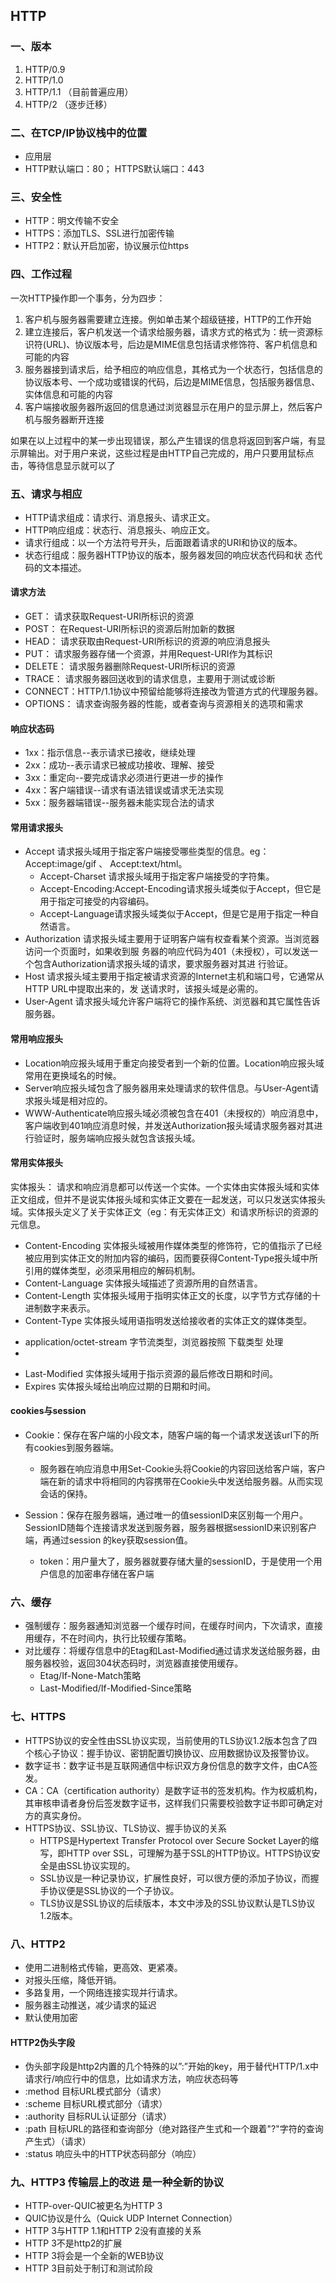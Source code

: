 ## HTTP

### 一、版本
1. HTTP/0.9
2. HTTP/1.0
3. HTTP/1.1  （目前普遍应用）
4. HTTP/2 （逐步迁移）

### 二、在TCP/IP协议栈中的位置
* 应用层
* HTTP默认端口：80； HTTPS默认端口：443

### 三、安全性
* HTTP：明文传输不安全
* HTTPS：添加TLS、SSL进行加密传输
* HTTP2：默认开启加密，协议展示位https

### 四、工作过程
一次HTTP操作即一个事务，分为四步：
1. 客户机与服务器需要建立连接。例如单击某个超级链接，HTTP的工作开始
2. 建立连接后，客户机发送一个请求给服务器，请求方式的格式为：统一资源标识符(URL)、协议版本号，后边是MIME信息包括请求修饰符、客户机信息和可能的内容
3. 服务器接到请求后，给予相应的响应信息，其格式为一个状态行，包括信息的协议版本号、一个成功或错误的代码，后边是MIME信息，包括服务器信息、实体信息和可能的内容
4. 客户端接收服务器所返回的信息通过浏览器显示在用户的显示屏上，然后客户机与服务器断开连接

如果在以上过程中的某一步出现错误，那么产生错误的信息将返回到客户端，有显示屏输出。对于用户来说，这些过程是由HTTP自己完成的，用户只要用鼠标点击，等待信息显示就可以了

### 五、请求与相应
* HTTP请求组成：请求行、消息报头、请求正文。 
* HTTP响应组成：状态行、消息报头、响应正文。 
* 请求行组成：以一个方法符号开头，后面跟着请求的URI和协议的版本。 
* 状态行组成：服务器HTTP协议的版本，服务器发回的响应状态代码和状
态代码的文本描述。

#### 请求方法
* GET： 请求获取Request-URI所标识的资源 
* POST： 在Request-URI所标识的资源后附加新的数据 
* HEAD： 请求获取由Request-URI所标识的资源的响应消息报头 
* PUT： 请求服务器存储一个资源，并用Request-URI作为其标识 
* DELETE： 请求服务器删除Request-URI所标识的资源 
* TRACE： 请求服务器回送收到的请求信息，主要用于测试或诊断 
* CONNECT：HTTP/1.1协议中预留给能够将连接改为管道方式的代理服务器。 
* OPTIONS： 请求查询服务器的性能，或者查询与资源相关的选项和需求

#### 响应状态码
* 1xx：指示信息--表示请求已接收，继续处理 
* 2xx：成功--表示请求已被成功接收、理解、接受 
* 3xx：重定向--要完成请求必须进行更进一步的操作 
* 4xx：客户端错误--请求有语法错误或请求无法实现 
* 5xx：服务器端错误--服务器未能实现合法的请求

#### 常用请求报头
* Accept 请求报头域用于指定客户端接受哪些类型的信息。eg：Accept:image/gif 、 Accept:text/html。
    * Accept-Charset 请求报头域用于指定客户端接受的字符集。
    * Accept-Encoding:Accept-Encoding请求报头域类似于Accept，但它是用于指定可接受的内容编码。 
    * Accept-Language请求报头域类似于Accept，但是它是用于指定一种自然语言。 
* Authorization 请求报头域主要用于证明客户端有权查看某个资源。当浏览器访问一个页面时，如果收到服
务器的响应代码为401（未授权），可以发送一个包含Authorization请求报头域的请求，要求服务器对其进
行验证。 
* Host 请求报头域主要用于指定被请求资源的Internet主机和端口号，它通常从HTTP URL中提取出来的，发
送请求时，该报头域是必需的。 
* User-Agent 请求报头域允许客户端将它的操作系统、浏览器和其它属性告诉服务器。

#### 常用响应报头
* Location响应报头域用于重定向接受者到一个新的位置。Location响应报头域常用在更换域名的时候。 
* Server响应报头域包含了服务器用来处理请求的软件信息。与User-Agent请求报头域是相对应的。 
* WWW-Authenticate响应报头域必须被包含在401（未授权的）响应消息中，客户端收到401响应消息时候，并发送Authorization报头域请求服务器对其进行验证时，服务端响应报头就包含该报头域。


#### 常用实体报头
实体报头： 请求和响应消息都可以传送一个实体。一个实体由实体报头域和实体正文组成，但并不是说实体报头域和实体正文要在一起发送，可以只发送实体报头域。实体报头定义了关于实体正文（eg：有无实体正文）和请求所标识的资源的元信息。

* Content-Encoding 实体报头域被用作媒体类型的修饰符，它的值指示了已经被应用到实体正文的附加内容的编码，因而要获得Content-Type报头域中所引用的媒体类型，必须采用相应的解码机制。 
* Content-Language 实体报头域描述了资源所用的自然语言。 
* Content-Length 实体报头域用于指明实体正文的长度，以字节方式存储的十进制数字来表示。 
* Content-Type 实体报头域用语指明发送给接收者的实体正文的媒体类型。 
- application/octet-stream 字节流类型，浏览器按照 下载类型 处理
- 
* Last-Modified 实体报头域用于指示资源的最后修改日期和时间。 
* Expires 实体报头域给出响应过期的日期和时间。

#### cookies与session

* Cookie：保存在客户端的小段文本，随客户端的每一个请求发送该url下的所有cookies到服务器端。
    * 服务器在响应消息中用Set-Cookie头将Cookie的内容回送给客户端，客户端在新的请求中将相同的内容携带在Cookie头中发送给服务器。从而实现会话的保持。
    
* Session：保存在服务器端，通过唯一的值sessionID来区别每一个用户。SessionID随每个连接请求发送到服务器，服务器根据sessionID来识别客户端，再通过session 的key获取session值。
    * token：用户量大了，服务器就要存储大量的sessionID，于是使用一个用户信息的加密串存储在客户端
### 六、缓存
* 强制缓存：服务器通知浏览器一个缓存时间，在缓存时间内，下次请求，直接用缓存，不在时间内，执行比较缓存策略。
* 对比缓存：将缓存信息中的Etag和Last-Modified通过请求发送给服务器，由服务器校验，返回304状态码时，浏览器直接使用缓存。
    * Etag/If-None-Match策略
    * Last-Modified/If-Modified-Since策略

### 七、HTTPS
* HTTPS协议的安全性由SSL协议实现，当前使用的TLS协议1.2版本包含了四个核心子协议：握手协议、密钥配置切换协议、应用数据协议及报警协议。 
* 数字证书：数字证书是互联网通信中标识双方身份信息的数字文件，由CA签发。 
* CA：CA（certification authority）是数字证书的签发机构。作为权威机构，其审核申请者身份后签发数字证书，这样我们只需要校验数字证书即可确定对方的真实身份。 
* HTTPS协议、SSL协议、TLS协议、握手协议的关系 
    * HTTPS是Hypertext Transfer Protocol over Secure Socket Layer的缩写，即HTTP over SSL，可理解为基于SSL的HTTP协议。HTTPS协议安全是由SSL协议实现的。 
    * SSL协议是一种记录协议，扩展性良好，可以很方便的添加子协议，而握手协议便是SSL协议的一个子协议。 
    * TLS协议是SSL协议的后续版本，本文中涉及的SSL协议默认是TLS协议1.2版本。

### 八、HTTP2
* 使用二进制格式传输，更高效、更紧凑。 
* 对报头压缩，降低开销。 
* 多路复用，一个网络连接实现并行请求。 
* 服务器主动推送，减少请求的延迟 
* 默认使用加密

#### HTTP2伪头字段
* 伪头部字段是http2内置的几个特殊的以”:”开始的key，用于替代HTTP/1.x中请求行/响应行中的信息，比如请求方法，响应状态码等 
* :method 目标URL模式部分（请求） 
* :scheme 目标URL模式部分（请求） 
* :authority 目标RUL认证部分（请求） 
* :path 目标URL的路径和查询部分（绝对路径产生式和一个跟着"?"字符的查询产生式）（请求） 
* :status 响应头中的HTTP状态码部分（响应）

### 九、HTTP3 传输层上的改进 是一种全新的协议
* HTTP-over-QUIC被更名为HTTP 3 
* QUIC协议是什么（Quick UDP Internet Connection） 
* HTTP 3与HTTP 1.1和HTTP 2没有直接的关系 
* HTTP 3不是http2的扩展 
* HTTP 3将会是一个全新的WEB协议 
* HTTP 3目前处于制订和测试阶段
